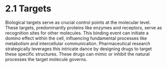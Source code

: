 # 2.1 Targets

Biological targets serve as crucial control points at the molecular level.
These targets, predominantly proteins like enzymes and receptors, serve as recognition sites for other molecules.
This binding event can initiate a domino effect within the cell, influencing fundamental processes like metabolism and intercellular communication.
Pharmaceutical research strategically leverages this intricate dance by designing drugs to target these specific structures.
These drugs can mimic or inhibit the natural processes the target molecule governs.

<!-- REFERENCES -->

[^rosa2023pharmaceutical]: Chapter 5 of Rosa, J. M. C. (2023). *Pharmaceutical chemistry: Drug design and action*. Walter de Gruyter GmbH & Co KG.
[^kumar2022drug]: Chapter 2 of Kumar, T. D. A. (2022). *Drug design: A conceptual overview*. CRC Press. DOI: [10.1201/9781003298755](https://doi.org/10.1201/9781003298755)
[^stromgaard2017textbook]: Chapters 11-14 of Strømgaard, K., Krogsgaard-Larsen, P., Madsen, U. (2017). *Textbook of drug design and discovery*. CRC Press.
